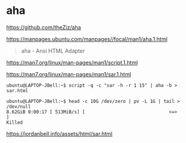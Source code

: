 # aha

<https://github.com/theZiz/aha>

<https://manpages.ubuntu.com/manpages//focal/man1/aha.1.html>

>   aha - Ansi HTML Adapter

<https://man7.org/linux/man-pages/man1/script.1.html>

<https://man7.org/linux/man-pages/man1/sar.1.html>

```console
ubuntu@LAPTOP-JBell:~$ script -q -c "sar -h -r 1 15" | aha -b > sar.html
```

```console
ubuntu@LAPTOP-JBell:~$ head -c 10G /dev/zero | pv -L 1G | tail > /dev/null
8.62GiB 0:00:17 [ 513MiB/s] [                               <=>                                                        ]
Killed
```

<https://jordanbell.info/assets/html/sar.html>
